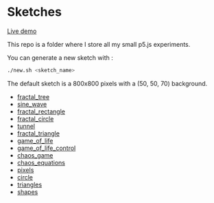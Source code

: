 # Sketches

[Live demo](https://t0mm4rx.github.io/sketches/)

This repo is a folder where I store all my small p5.js experiments.

You can generate a new sketch with :
```bash
./new.sh <sketch_name>
```

The default sketch is a 800x800 pixels with a (50, 50, 70) background.
* [fractal_tree](https://t0mm4rx.github.io/sketches/sketch_fractal_tree/)
* [sine_wave](https://t0mm4rx.github.io/sketches/sketch_sine_wave/)
* [fractal_rectangle](https://t0mm4rx.github.io/sketches/sketch_fractal_rectangle/)
* [fractal_circle](https://t0mm4rx.github.io/sketches/sketch_fractal_circle/)
* [tunnel](https://t0mm4rx.github.io/sketches/sketch_tunnel/)
* [fractal_triangle](https://t0mm4rx.github.io/sketches/sketch_fractal_triangle/)
* [game_of_life](https://t0mm4rx.github.io/sketches/sketch_game_of_life/)
* [game_of_life_control](https://t0mm4rx.github.io/sketches/sketch_game_of_life_control/)
* [chaos_game](https://t0mm4rx.github.io/sketches/sketch_chaos_game/)
* [chaos_equations](https://t0mm4rx.github.io/sketches/sketch_chaos_equations/)
* [pixels](https://t0mm4rx.github.io/sketches/sketch_pixels/)
* [circle](https://t0mm4rx.github.io/sketches/sketch_circle/)
* [triangles](https://t0mm4rx.github.io/sketches/sketch_triangles/)
* [shapes](https://t0mm4rx.github.io/sketches/sketch_shapes/)
